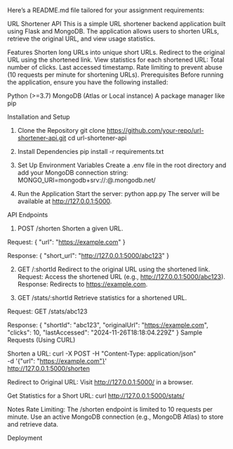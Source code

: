 
Here’s a README.md file tailored for your assignment requirements:

URL Shortener API
This is a simple URL shortener backend application built using Flask and MongoDB. The application allows users to shorten URLs, retrieve the original URL, and view usage statistics.

Features
Shorten long URLs into unique short URLs.
Redirect to the original URL using the shortened link.
View statistics for each shortened URL:
Total number of clicks.
Last accessed timestamp.
Rate limiting to prevent abuse (10 requests per minute for shortening URLs).
Prerequisites
Before running the application, ensure you have the following installed:

Python (>=3.7)
MongoDB (Atlas or Local instance)
A package manager like pip

Installation and Setup
1. Clone the Repository
git clone https://github.com/your-repo/url-shortener-api.git
cd url-shortener-api

2. Install Dependencies
pip install -r requirements.txt

4. Set Up Environment Variables
Create a .env file in the root directory and add your MongoDB connection string:
MONGO_URI=mongodb+srv://<username>:<password>@<cluster>.mongodb.net/<database>

4. Run the Application
Start the server:
python app.py
The server will be available at http://127.0.0.1:5000.

API Endpoints
1. POST /shorten
Shorten a given URL.

Request:
{
  "url": "https://example.com"
}

Response:
{
  "short_url": "http://127.0.0.1:5000/abc123"
}

2. GET /:shortId
Redirect to the original URL using the shortened link.
Request: Access the shortened URL (e.g., http://127.0.0.1:5000/abc123).
Response: Redirects to https://example.com.

4. GET /stats/:shortId
Retrieve statistics for a shortened URL.

Request:
GET /stats/abc123

Response:
{
  "shortId": "abc123",
  "originalUrl": "https://example.com",
  "clicks": 10,
  "lastAccessed": "2024-11-26T18:18:04.229Z"
}
Sample Requests (Using CURL)

Shorten a URL:
curl -X POST -H "Content-Type: application/json" \
-d '{"url": "https://example.com"}' \
http://127.0.0.1:5000/shorten

Redirect to Original URL:
Visit http://127.0.0.1:5000/<shortId> in a browser.

Get Statistics for a Short URL:
curl http://127.0.0.1:5000/stats/<shortId>

Notes
Rate Limiting: The /shorten endpoint is limited to 10 requests per minute.
Use an active MongoDB connection (e.g., MongoDB Atlas) to store and retrieve data.

Deployment
